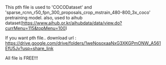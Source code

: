 This pth file is used to 'COCODataset' and 'sparse_rcnn_r50_fpn_300_proposals_crop_mstrain_480-800_3x_coco' pretraining model.
also, used to aihub dataset(https://www.aihub.or.kr/aihubdata/data/view.do?currMenu=115&topMenu=100)

If you want pth file..
download url : https://drive.google.com/drive/folders/1weNosoxaaNxG3XKGPmONW_A561EfU5Jv?usp=share_link

All file is FREE!!!
